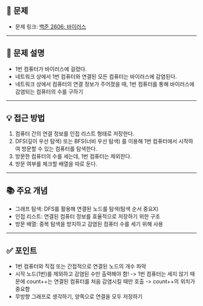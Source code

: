 ## 📌 문제

- 문제 링크: [백준 2606: 바이러스](https://www.acmicpc.net/problem/2606)

---

## 💭 문제 설명
- 1번 컴퓨터가 바이러스에 걸렸다.
- 네트워크 상에서 1번 컴퓨터와 연결된 모든 컴퓨터는 바이러스에 감염된다.
- 네트워크 상에서 컴퓨터의 연결 정보가 주어졌을 때, 1번 컴퓨터를 통해 바이러스에 감염되는 컴퓨터의 수를 구하기

---

## 💡 접근 방법
1. 컴퓨터 간의 연결 정보를 인접 리스트 형태로 저장한다.
2. DFS(깊이 우선 탐색) 또는 BFS(너비 우선 탐색) 를 이용해 1번 컴퓨터에서 시작하여 방문할 수 있는 컴퓨터를 탐색한다.
3. 방문한 컴퓨터의 수를 세는데, 1번 컴퓨터는 제외한다.
4. 방문 여부를 체크할 배열을 따로 둔다.

---

## 📚 주요 개념
- 그래프 탐색: DFS를 활용해 연결된 노드를 탐색(탐색 순서 중요X)
- 인접 리스트: 연결된 컴퓨터 정보를 효율적으로 저장하기 위한 구조
- 방문 배열: 중복 탐색을 방지하고 감염된 컴퓨터 수를 세기 위해 사용

---

## ✅ 포인트
- 1번 컴퓨터와 직접 또는 간접적으로 연결된 노드의 개수 파악
- 시작 노드(1번)를 제외하고 감염된 수만 출력해야 함!
-> 1번 컴퓨터는 세지 않기 때문에 count++는 연결된 컴퓨터를 처음 감염시킬 때만 호출
-> count++의 위치가 중요함
- 무방향 그래프로 생각하기, 양쪽으로 연결을 모두 저장하기